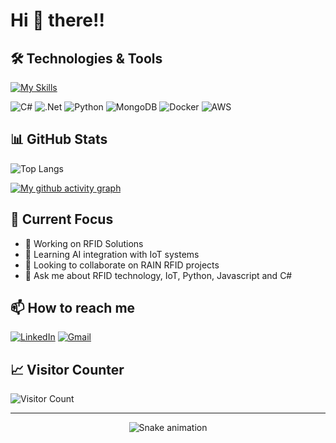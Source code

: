 # Hi 👋 there!!

## 🛠️ Technologies & Tools

[![My Skills](https://skillicons.dev/icons?i=cs,dotnet,python,js,typescript,nodejs,react,mongodb,docker,aws,git,github,vscode,ubuntu&theme=dark)](https://skillicons.dev)

![C#](https://img.shields.io/badge/c%23-%23239120.svg?style=for-the-badge&logo=c-sharp&logoColor=white)
![.Net](https://img.shields.io/badge/.NET-5C2D91?style=for-the-badge&logo=.net&logoColor=white)
![Python](https://img.shields.io/badge/python-3670A0?style=for-the-badge&logo=python&logoColor=ffdd54)
![MongoDB](https://img.shields.io/badge/MongoDB-%234ea94b.svg?style=for-the-badge&logo=mongodb&logoColor=white)
![Docker](https://img.shields.io/badge/docker-%230db7ed.svg?style=for-the-badge&logo=docker&logoColor=white)
![AWS](https://img.shields.io/badge/AWS-%23FF9900.svg?style=for-the-badge&logo=amazon-aws&logoColor=white)

## 📊 GitHub Stats

![Top Langs](https://github-readme-stats.vercel.app/api/top-langs/?username=suporterfid&layout=compact&theme=dark)

[![My github activity graph](https://github-readme-activity-graph.vercel.app/graph?username=suporterfid&theme=react-dark)](https://github.com/ashutosh00710/github-readme-activity-graph)

## 🎯 Current Focus

- 🔭 Working on RFID Solutions
- 🌱 Learning AI integration with IoT systems
- 👯 Looking to collaborate on RAIN RFID projects
- 💬 Ask me about RFID technology, IoT, Python, Javascript and C#

## 📫 How to reach me

[![LinkedIn](https://img.shields.io/badge/LinkedIn-0077B5?style=for-the-badge&logo=linkedin&logoColor=white)](https://linkedin.com/in/alexandrevs)
[![Gmail](https://img.shields.io/badge/Gmail-D14836?style=for-the-badge&logo=gmail&logoColor=white)](mailto:suporterfid@gmail.com)

## 📈 Visitor Counter

![Visitor Count](https://profile-counter.glitch.me/suporterfid/count.svg)

---
<div align="center">
  <img src="https://raw.githubusercontent.com/suporterfid/suporterfid/output/snake.svg" alt="Snake animation" />
</div>
